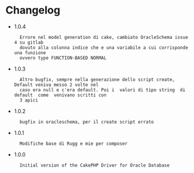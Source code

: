 Changelog
=========

* 1.0.4
    
        Errore nel model generation di cake, cambiato OracleSchema issue 4 su gitlab
        dovuto alla colonna indice che e una variabile a cui corrisponde una funzione
        ovvero type FUNCTION-BASED NORMAL

* 1.0.3 

        Altro bugfix, sempre nella generazione dello script create, Default veniva messo 2 volte nel 
        caso era null e c'era default. Poi i  valori di tipo string  di default  come  venivano scritti con
        3 apici

* 1.0.2
    
        bugfix in oracleschema, per il create script errato

* 1.0.1

        Modifiche base di Rugg e mie per composer

* 1.0.0

        Initial version of the CakePHP Driver for Oracle Database
